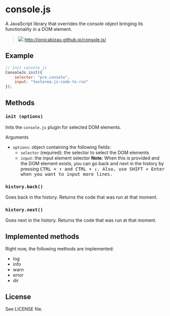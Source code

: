 console.js
==========

A JavaScript library that overrides the console object bringing its functionality in a DOM element.

> [![](http://i.imgur.com/PmkC20x.gif)](http://ionicabizau.github.io/console.js/)
> http://ionicabizau.github.io/console.js/

## Example

```js
// init console js
ConsoleJs.init({
    selector: "pre.console",
    input: "textarea.js-code-to-run"
});
```

## Methods

### `init (options)`
Inits the `console.js` plugin for selected DOM elements.

Arguments

 - `options`: object containing the following fields:
   - `selector` (required): the selector to select the DOM elements
   - `input`: the input element selector
    **Note**: When this is provided and the DOM element exists, you can go back and next in the history by pressing <kbd>CTRL<kbd> + <kbd>↑</kbd> and <kbd>CTRL<kbd> + <kbd>↓</kbd>. Also, use <kbd>SHIFT</kbd> + <kbd>Enter</kbd> when you want to input more lines.

### `history.back()`
Goes back in the history. Returns the code that was run at that moment.

### `history.next()`
Goes next in the history. Returns the code that was run at that moment.

## Implemented methods

Right now, the following methods are implemented:

 - log
 - info
 - warn
 - error
 - dir

## License
See LICENSE file.
